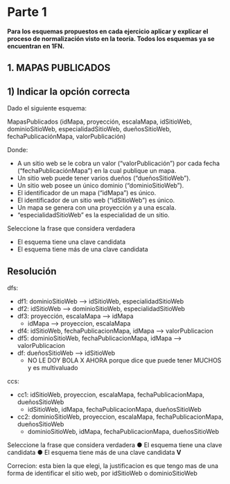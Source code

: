 # Parte 1

**Para los esquemas propuestos en cada ejercicio aplicar y explicar el proceso de normalización visto en la teoría. Todos los esquemas ya se encuentran en 1FN.**

## 1. MAPAS PUBLICADOS
## 1) Indicar la opción correcta

Dado el siguiente esquema:

MapasPublicados (idMapa, proyección, escalaMapa, idSitioWeb, dominioSitioWeb,
especialidadSitioWeb, dueñosSitioWeb, fechaPublicaciónMapa, valorPublicación)

Donde:
- A un sitio web se le cobra un valor (“valorPublicación”) por cada fecha (“fechaPublicaciónMapa”) en la cual publique un mapa.
- Un sitio web puede tener varios dueños (“dueñosSitioWeb”).
- Un sitio web posee un único dominio (“dominioSitioWeb”).
- El identificador de un mapa (“idMapa”) es único.
- El identificador de un sitio web (“idSitioWeb”) es único.
- Un mapa se genera con una proyección y a una escala.
- “especialidadSitioWeb” es la especialidad de un sitio.

Seleccione la frase que considera verdadera
- El esquema tiene una clave candidata
- El esquema tiene más de una clave candidata

## Resolución

dfs: 

- df1: dominioSitioWeb —> idSitioWeb, especialidadSitioWeb
- df2: idSitioWeb —> dominioSitioWeb, especialidadSitioWeb
- df3: proyección, escalaMapa —> idMapa
    - idMapa —> proyeccion, escalaMapa
- df4: idSitioWeb, fechaPublicacionMapa, idMapa —> valorPublicacion
- df5: dominioSitioWeb, fechaPublicacionMapa, idMapa —> valorPublicacion
- df: dueñosSitioWeb —> idSitioWeb
    - NO LE DOY BOLA X AHORA porque dice que puede tener MUCHOS y es multivaluado

ccs: 

- cc1: idSitioWeb, proyeccion, escalaMapa, fechaPublicacionMapa, dueñosSitioWeb
    - idSitioWeb, idMapa, fechaPublicacionMapa, dueñosSitioWeb
- cc2: dominioSitioWeb, proyeccion, escalaMapa, fechaPublicacionMapa, dueñosSitioWeb
    - dominioSitioWeb, idMapa, fechaPublicacionMapa, dueñosSitioWeb

Seleccione la frase que considera verdadera
● El esquema tiene una clave candidata
**●** El esquema tiene más de una clave candidata **V**

Correcion: esta bien la que elegi, la justificacion es que tengo mas de una forma de identificar el sitio web, por idSitioWeb o dominioSitioWeb  


